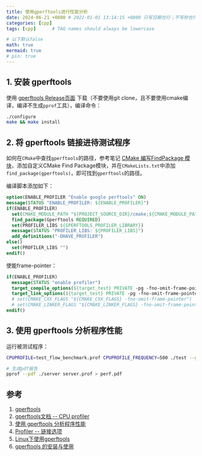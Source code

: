 ```yaml
---
title: 使用gperftools进行性能分析
date: 2024-06-21 +0800 # 2022-01-01 13:14:15 +0800 只写日期也行；不写秒也行；这样也行 2022-03-09T00:55:42+08:00
categories: [cpp]
tags: [cpp]      # TAG names should always be lowercase

# 以下默认false
math: true
mermaid: true
# pin: true
---
```


## 1. 安装 gperftools

使用 [gperftools Release页面](https://github.com/gperftools/gperftools/releases/tag/gperftools-2.9.1) 下载（不要使用git clone，且不要使用cmake编译，编译不生成`pprof`工具），编译命令：

```bash
./configure
make && make install
```

## 2. 将 gperftools 链接进待测试程序

如何在`CMake`中查找`gperftools`的路径，参考笔记 [CMake 编写FindPackage 模块](2024-06-21-cmake-find_package.md)，添加自定义CMake Find Package模块，并在`CMakeLists.txt`中添加`find_package(gperftools)`，即可找到`gperftools`的路径。

编译脚本添加如下：

```cmake
option(ENABLE_PROFILER "Enable google perftools" ON)
message(STATUS "ENABLE_PROFILER: ${ENABLE_PROFILER}")
if(ENABLE_PROFILER)
  set(CMAKE_MODULE_PATH "${PROJECT_SOURCE_DIR}/cmake;${CMAKE_MODULE_PATH}")
  find_package(Gperftools REQUIRED)
  set(PROFILER_LIBS ${GPERFTOOLS_PROFILER_LIBRARY})
  message(STATUS "PROFILER_LIBS: ${PROFILER_LIBS}")
  add_definitions("-DHAVE_PROFILER")
else()
  set(PROFILER_LIBS "")
endif()
```

使能frame-pointer：

```cmake
if(ENABLE_PROFILER)
  message(STATUS "enable profiler")
  target_compile_options(${target_test} PRIVATE -pg -fno-omit-frame-pointer)
  target_link_options(${target_test} PRIVATE -pg -fno-omit-frame-pointer)
  # set(CMAKE_CXX_FLAGS "${CMAKE_CXX_FLAGS} -fno-omit-frame-pointer")
  # set(CMAKE_LINKER_FLAGS "${CMAKE_LINKER_FLAGS} -fno-omit-frame-pointer")
endif()
```

## 3. 使用 gperftools 分析程序性能

运行被测试程序：

```bash
CPUPROFILE=test_flow_benchmark.prof CPUPROFILE_FREQUENCY=500 ./test --gtest_filter=FlowBenchMarkTest10/FlowBenchMarkTest.*

# 生成pdf报告
pprof --pdf ./server server.prof > perf.pdf
```

## 参考

1. [gperftools](https://github.com/gperftools/gperftools)
2. [gperftools文档 --  CPU profiler](https://gperftools.github.io/gperftools/cpuprofile.html)
3. [使用 gperftools 分析程序性能](https://luyuhuang.tech/2022/04/10/gperftools.html)
4. [Profiler -- 链接选项](https://github.com/cat538/cat538.github.io/blob/6689abc6d7785a8be3d7a71a3cd76eea207e1d72/docs/cpp/profiler.md)
5. [Linux下使用gperftools](https://blog.wangluyuan.cc/2019/03/23/Linux%E4%B8%8B%E4%BD%BF%E7%94%A8gperftools/)
6. [gperftools 的安装与使用](https://xiang1120.github.io/2023/08/19/gperftools%E7%9A%84%E5%AE%89%E8%A3%85%E4%B8%8E%E4%BD%BF%E7%94%A8/)
